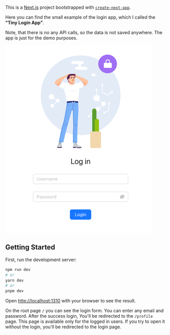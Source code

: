 This is a [Next.js](https://nextjs.org/) project bootstrapped with [`create-next-app`](https://github.com/vercel/next.js/tree/canary/packages/create-next-app).

Here you can find the small example of the login app, which I called the **"Tiny Login App"**. 

Note, that there is no any API calls, so the data is not saved anywhere. The app is just for the demo purposes.

![app_screenshot.png](app_screenshot.png)

## Getting Started

First, run the development server:

```bash
npm run dev
# or
yarn dev
# or
pnpm dev
```

Open [http://localhost:1310](http://localhost:3000) with your browser to see the result.

On the root page `/` you can see the login form. You can enter any email and password.
After the success login, You'll be redirected to the `/profile` page. 
This page is available only for the logged in users. If you try to open it without the login, you'll be redirected to the login page.
